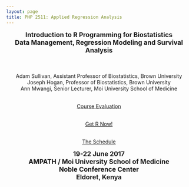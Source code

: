 ```yaml
---
layout: page
title: PHP 2511: Applied Regression Analysis
---
```




<div class="main-explain-area jumbotron">

<div style="text-align: center;">

<strong  style="font-size: 125%;">
Introduction to R Programming for Biostatistics
<br>
Data Management, Regression Modeling and Survival Analysis
</strong>
<br>
<br>
<br>
<br>
Adam Sullivan, Assistant Professor of Biostatistics, Brown University
<br>
Joseph Hogan, Professor of Biostatistics, Brown University
<br>
Ann Mwangi, Senior Lecturer, Moi University School of Medicine
<br>
<br>

<a class="btn btn-intro btn-lg" href="https://goo.gl/forms/f1Nq8YxOdKcQrlDW2">Course Evaluation</a>
<br>
<br>


<a class="btn btn-intro btn-lg" href="https://nambari.github.io/getr">Get R Now!</a>
<br>
<br>



  <a class="btn btn-intro btn-lg" href="https://nambari.github.io/schedule">The Schedule</a>
</div>


</div>






<div class="main-explain-area jumbotron">
<strong  style="font-size: 125%;">
<div style="text-align: center;">
19-22 June 2017
<br>
AMPATH / Moi University School of Medicine
<br>
Noble Conference Center
<br>
Eldoret, Kenya


</div>
</strong>
</div>
